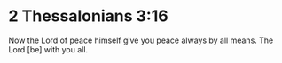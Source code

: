 # 2 Thessalonians 3:16

Now the Lord of peace himself give you peace always by all means. The Lord [be] with you all.